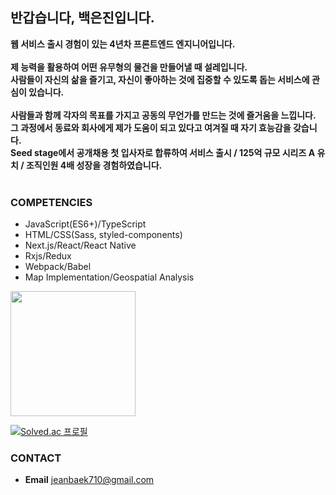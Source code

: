 ## 반갑습니다, 백은진입니다. 
**웹 서비스 출시 경험이 있는 4년차 프론트엔드 엔지니어입니다.**<br />
<br />
**제 능력을 활용하여 어떤 유무형의 물건을 만들어낼 때 설레입니다.**<br />
**사람들이 자신의 삶을 즐기고, 자신이 좋아하는 것에 집중할 수 있도록 돕는 서비스에 관심이 있습니다.**<br />
<br />
**사람들과 함께 각자의 목표를 가지고 공동의 무언가를 만드는 것에 즐거움을 느낍니다.**<br />
**그 과정에서 동료와 회사에게 제가 도움이 되고 있다고 여겨질 때 자기 효능감을 갖습니다.**<br />
**Seed stage에서 공개채용 첫 입사자로 합류하여 서비스 출시 / 125억 규모 시리즈 A 유치 / 조직인원 4배 성장을 경험하였습니다.**<br />
<br />

### COMPETENCIES
- JavaScript(ES6+)/TypeScript
- HTML/CSS(Sass, styled-components)
- Next.js/React/React Native
- Rxjs/Redux
- Webpack/Babel
- Map Implementation/Geospatial Analysis

<img height="200px" src="https://github-readme-stats-eight-theta.vercel.app/api/top-langs/?username=JeanBaek&layout=compact&langs_count=8&theme=graywhite"/>

[![Solved.ac
프로필](http://mazassumnida.wtf/api/generate_badge?boj=jeanbaek)](https://solved.ac/jeanbaek)


### CONTACT
* **Email** jeanbaek710@gmail.com
